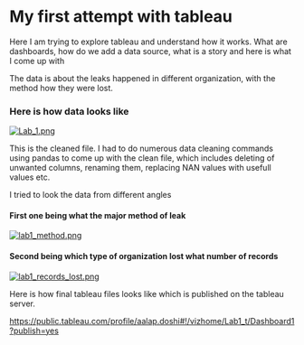 # My first attempt with tableau

Here I am trying to explore tableau and understand how it works. What are dashboards, how do we add a data source, 
what is a story and here is what I come up with

The data is about the leaks happened in different organization, with the method how they were lost.
### Here is how data looks like

[![Lab_1.png](https://s9.postimg.org/s3skjo5wv/Lab_1.png)](https://postimg.org/image/5f3dk3oiz/)

This is the cleaned file. I had to do numerous data cleaning commands using pandas to come up with the clean file, which includes deleting of unwanted columns, renaming them, replacing NAN values with usefull values etc.

I tried to look the data from different angles

#### First one being what the major method of leak
[![lab1_method.png](https://s9.postimg.org/hwa179bz3/lab1_method.png)](https://postimg.org/image/dadwywqfv/)

#### Second being which type of organization lost what number of records
[![lab1_records_lost.png](https://s9.postimg.org/frpo66i27/lab1_records_lost.png)](https://postimg.org/image/9qrz93vfv/)

Here is how final tableau files looks like which is published on the tableau server.

https://public.tableau.com/profile/aalap.doshi#!/vizhome/Lab1_t/Dashboard1?publish=yes
